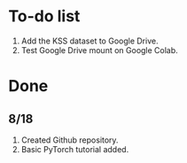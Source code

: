 # To-do list
1. Add the KSS dataset to Google Drive.
2. Test Google Drive mount on Google Colab.

# Done
## 8/18
1. Created Github repository.
2. Basic PyTorch tutorial added.
